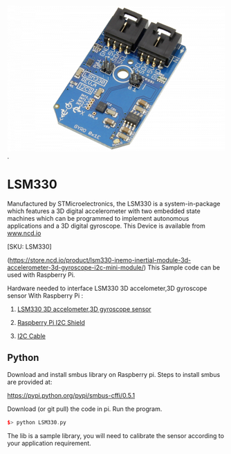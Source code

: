 [![LSM330](LSM330_I2C.png)](https://store.ncd.io/product/lsm330-inemo-inertial-module-3d-accelerometer-3d-gyroscope-i2c-mini-module/).

# LSM330

Manufactured by STMicroelectronics, the LSM330 is a system-in-package which features a 3D digital accelerometer with two embedded state machines which can be programmed to implement autonomous applications and a 3D digital gyroscope.
This Device is available from www.ncd.io

[SKU: LSM330]

(https://store.ncd.io/product/lsm330-inemo-inertial-module-3d-accelerometer-3d-gyroscope-i2c-mini-module/)
This Sample code can be used with Raspberry Pi.

Hardware needed to interface LSM330 3D accelometer,3D gyroscope sensor With Raspberry Pi :

1. <a href="https://store.ncd.io/product/lsm330-inemo-inertial-module-3d-accelerometer-3d-gyroscope-i2c-mini-module/">LSM330 3D accelometer,3D gyroscope sensor</a>

2. <a href="https://store.ncd.io/product/i2c-shield-for-raspberry-pi-3-pi2-with-outward-facing-i2c-port-terminates-over-hdmi-port/">Raspberry Pi I2C Shield</a>

3. <a href="https://store.ncd.io/product/i%C2%B2c-cable/">I2C Cable</a>

## Python

Download and install smbus library on Raspberry pi. Steps to install smbus are provided at:

https://pypi.python.org/pypi/smbus-cffi/0.5.1

Download (or git pull) the code in pi. Run the program.

```cpp
$> python LSM330.py
```
The lib is a sample library, you will need to calibrate the sensor according to your application requirement.
